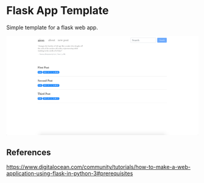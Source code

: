 # Flask App Template

Simple template for a flask web app. 

<img src="https://raw.githubusercontent.com/karinazad/flask-app-template/main/flask_app.png?token=ANKC3TBMJXUS2T7FSIWJYSTAK5SMC">


## References
https://www.digitalocean.com/community/tutorials/how-to-make-a-web-application-using-flask-in-python-3#prerequisites
